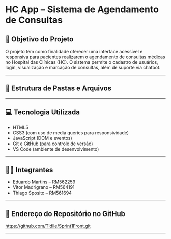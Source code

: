 # HC App – Sistema de Agendamento de Consultas

## 📝 Objetivo do Projeto

O projeto tem como finalidade oferecer uma interface acessível e responsiva para pacientes realizarem o agendamento de consultas médicas no Hospital das Clínicas (HC). O sistema permite o cadastro de usuários, login, visualização e marcação de consultas, além de suporte via chatbot.

---

## 📁 Estrutura de Pastas e Arquivos


---

## 💻 Tecnologia Utilizada

- HTML5
- CSS3 (com uso de media queries para responsividade)
- JavaScript (DOM e eventos)
- Git e GitHub (para controle de versão)
- VS Code (ambiente de desenvolvimento)

---

## 👨‍💻 Integrantes

- Eduardo Martins – RM562259
- Vitor Madrigrano – RM564191
- Thiago Sposito – RM561694

---

## 🔗 Endereço do Repositório no GitHub

https://github.com/Tidlle/Sprint1Front.git

---
